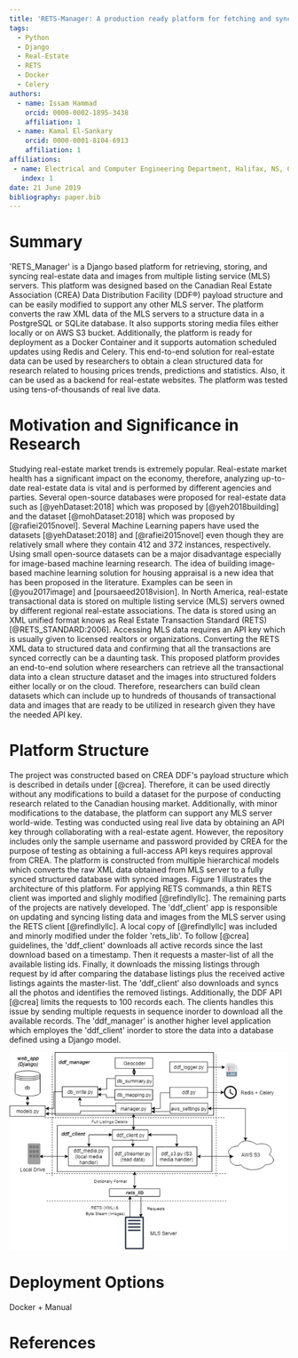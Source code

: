 ```yaml
---
title: 'RETS-Manager: A production ready platform for fetching and syncing real estate data and images'
tags:
  - Python
  - Django
  - Real-Estate
  - RETS
  - Docker
  - Celery
authors:
  - name: Issam Hammad
    orcid: 0000-0002-1895-3438
    affiliation: 1
  - name: Kamal El-Sankary
    orcid: 0000-0001-8104-6913
    affiliation: 1
affiliations:
 - name: Electrical and Computer Engineering Department, Halifax, NS, Canada.
   index: 1
date: 21 June 2019
bibliography: paper.bib
---
```


# Summary

'RETS_Manager' is a Django based platform for retrieving, storing, and syncing real-estate data and images from multiple listing service (MLS) servers. This platform was designed based on the Canadian Real Estate Association (CREA) Data Distribution Facility (DDF®) payload structure and can be easily modified to support any other MLS server. The platform converts the raw XML data of the MLS servers to a structure data in a PostgreSQL or SQLite database. It also supports storing media files either locally or on AWS S3 bucket. Additionally, the platform is ready for deployment as a Docker Container and it supports automation scheduled updates using Redis and Celery.    This end-to-end solution for real-estate data can be used by researchers to obtain a clean structured data for research related to housing prices trends, predictions and statistics. Also, it can be used as a backend for real-estate websites. The platform was tested using tens-of-thousands of real live data.


# Motivation and Significance in Research

Studying real-estate market trends is extremely popular. Real-estate market health has a significant impact on the economy, therefore, analyzing up-to-date real-estate data is vital and is performed by different agencies and parties. Several open-source databases were proposed for real-estate data such as [@yehDataset:2018] which was proposed by [@yeh2018building] and the dataset [@mohDataset:2018] which was proposed by [@rafiei2015novel]. Several Machine Learning papers have used the datasets [@yehDataset:2018] and [@rafiei2015novel] even though they are relatively small where they contain 412 and 372 instances, respectively. Using small open-source datasets can be a major disadvantage especially for image-based machine learning research. The idea of building image-based machine learning solution for housing appraisal is a new idea that has been proposed in the literature. Examples can be seen in [@you2017image] and [poursaeed2018vision]. In North America, real-estate transactional data is stored on multiple listing service (MLS) servers owned by different regional real-estate associations. The data is stored using an XML unified format knows as Real Estate Transaction Standard (RETS) [@RETS_STANDARD:2006]. Accessing MLS data requires an API key which is usually given to licensed realtors or organizations.  Converting the RETS XML data to structured data and confirming that all the transactions are synced correctly can be a daunting task. This proposed platform provides an end-to-end solution where researchers can retrieve all the transactional data into a clean structure dataset and the images into structured folders either locally or on the cloud. Therefore, researchers can build clean datasets which can include up to hundreds of thousands of transactional data and images that are ready to be utilized in research given they have the needed API key. 

# Platform Structure

The project was constructed based on CREA DDF's payload structure which is described in details under [@crea]. Therefore, it can be used directly without any modifications to build a dataset for the purpose of conducting research related to the Canadian housing market. Additionally, with minor modifications to the database, the platform can support any MLS server world-wide. Testing was conducted using real live data by obtaining an API key through collaborating with a real-estate agent. However, the repository includes only the sample username and password provided by CREA for the purpose of testing as obtaining a full-access API keys requires approval from CREA.  The platform is constructed from multiple hierarchical models which converts the raw XML data obtained from MLS server to a fully synced structured database with synced images. Figure 1 illustrates the architecture of this platform. For applying RETS commands, a thin RETS client was imported and slighly modified [@refindlyllc]. The remaining parts of the projects are natively developed. The 'ddf_client' app is responsible on updating and syncing listing data and images from the MLS server using the RETS client [@refindlyllc]. A local copy of [@refindlyllc] was included and minorly modified under the folder 'rets_lib'. To follow [@crea] guidelines, the 'ddf_client' downloads all active records since the last download based on a timestamp. Then it requests a master-list of all the available listing ids. Finally, it downloads the missing listings through request by id after comparing the database listings plus the received active listings againts the master-list. The 'ddf_client' also downloads and syncs all the photos and identifies the removed listings. Additionally, the DDF API [@crea] limits the requests to 100 records each. The clients handles this issue by sending multiple requests in sequence inorder to download all the available records. The 'ddf_manager' is another higher level application which employes the 'ddf_client' inorder to store the data into a database defined using a Django model. 

![Platform Architecture.](Figure.png)

# Deployment Options

Docker + Manual

# References
